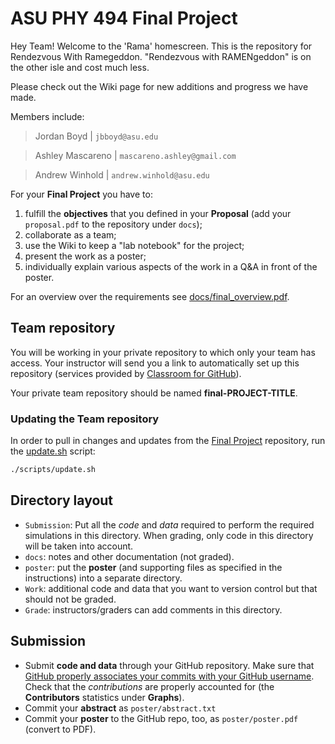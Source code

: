 # ASU PHY 494 Final Project #

Hey Team! Welcome to the 'Rama' homescreen. This is the repository for Rendezvous With Ramegeddon. "Rendezvous with RAMENgeddon" is on the other isle and cost much less.

Please check out the Wiki page for new additions and progress we have made.

Members include:
>Jordan Boyd  |  ```jbboyd@asu.edu```

>Ashley Mascareno  |  ```mascareno.ashley@gmail.com```

>Andrew Winhold  |  ```andrew.winhold@asu.edu```


For your **Final Project** you have to:

1. fulfill the **objectives** that you defined in your **Proposal**
   (add your `proposal.pdf` to the repository under `docs`);
2. collaborate as a team;
3. use the Wiki to keep a "lab notebook" for the project;
4. present the work as a poster;
5. individually explain various aspects of the work in a Q&A in front
   of the poster.

For an overview over the requirements see [docs/final_overview.pdf](docs/final_overview.pdf).

## Team repository
You will be working in your private repository to which only your team
has access. Your instructor will send you a link to automatically set
up this repository (services provided by
[Classroom for GitHub](https://classroom.github.com/)).

Your private team repository should be named **final-PROJECT-TITLE**.


### Updating the Team repository

In order to pull in changes and updates from the
[Final Project](https://github.com/ASU-CompMethodsPhysics-PHY494/Final_Project)
repository, run the [update.sh](scripts/update.sh) script:

```bash
./scripts/update.sh
```

## Directory layout

* `Submission`: Put all the *code* and *data* required to perform the required
  simulations in this directory. When grading, only code in this
  directory will be taken into account.
* `docs`: notes and other documentation (not graded).
* `poster`: put the **poster** (and supporting files as specified in
   the instructions) into a separate  directory.
* `Work`: additional code and data that you want to version control
  but that should not be graded.
* `Grade`: instructors/graders can add comments in this directory.
  

## Submission

* Submit **code and data** through your GitHub repository. Make sure that
  [GitHub properly associates your commits with your GitHub username](https://help.github.com/articles/why-are-my-commits-linked-to-the-wrong-user/). Check
  that the *contributions* are properly accounted
  for (the **Contributors** statistics under **Graphs**).
* Commit your **abstract** as `poster/abstract.txt`
* Commit your **poster** to the GitHub repo, too, as `poster/poster.pdf` (convert to PDF).


